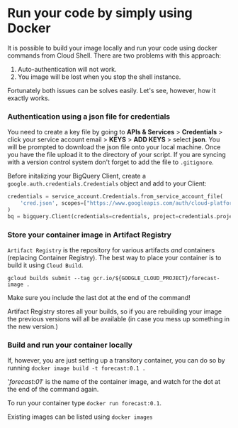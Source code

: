 # Run your code by simply using Docker

It is possible to build your image locally and run your code using docker commands from Cloud Shell. There are two problems with this approach:
1. Auto-authentication will not work.
2. You image will be lost when you stop the shell instance.  <br>

Fortunately both issues can be solves easily. Let's see, however, how it exactly works. 

### Authentication using a json file for credentials

You need to create a key file by going to **APIs & Services** > **Credentials** > click your service account email > **KEYS** > **ADD KEYS** > select **json**. You will be prompted to download the json file onto your local machine. Once you have the file upload it to the directory of your script. If you are syncing with a version control system don't forget to add the file to `.gitignore`. 

Before initalizing your BigQuery Client, create a `google.auth.credentials.Credentials` object and add to your Client:
```Python
credentials = service_account.Credentials.from_service_account_file(
    'cred.json', scopes=["https://www.googleapis.com/auth/cloud-platform"],
)
bq = bigquery.Client(credentials=credentials, project=credentials.project_id,)
```

### Store your container image in Artifact Registry

`Artifact Registry` is the repository for various artifacts *and* containers (replacing Container Registry). The best way to place your container is to build it using `Cloud Build`. 

`gcloud builds submit --tag gcr.io/${GOOGLE_CLOUD_PROJECT}/forecast-image .`

Make sure you include the last dot at the end of the command! 

Artifact Registry stores all your builds, so if you are rebuilding your image the previous versions will all be available (in case you mess up something in the new version.)


### Build and run your container locally

If, however, you are just setting up a transitory container, you can do so by running
`docker image build -t forecast:0.1 .`

'*forecast:01*' is the name of the container image, and watch for the dot at the end of the command again. 

To run your container type
`docker run forecast:0.1`. 

Existing images can be listed using
`docker images`
